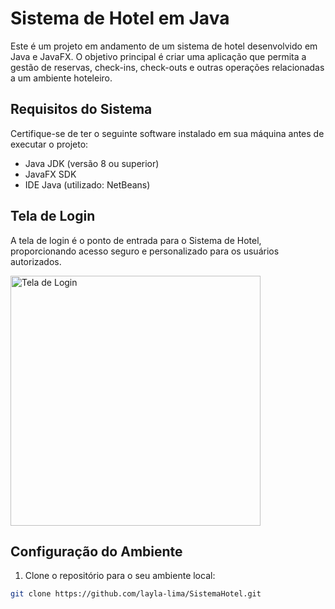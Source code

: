 # Sistema de Hotel em Java

Este é um projeto em andamento de um sistema de hotel desenvolvido em Java e JavaFX. O objetivo principal é criar uma aplicação que permita a gestão de reservas, check-ins, check-outs e outras operações relacionadas a um ambiente hoteleiro.

## Requisitos do Sistema

Certifique-se de ter o seguinte software instalado em sua máquina antes de executar o projeto:

- Java JDK (versão 8 ou superior)
- JavaFX SDK
- IDE Java (utilizado: NetBeans)

## Tela de Login

A tela de login é o ponto de entrada para o Sistema de Hotel, proporcionando acesso seguro e personalizado para os usuários autorizados.


<img src="https://github.com/layla-lima/SistemaHotel/assets/129623575/c6546282-24c2-4454-b95b-8ac2af56947d" alt="Tela de Login" width="400"/>

## Configuração do Ambiente

1. Clone o repositório para o seu ambiente local:

```bash
git clone https://github.com/layla-lima/SistemaHotel.git
